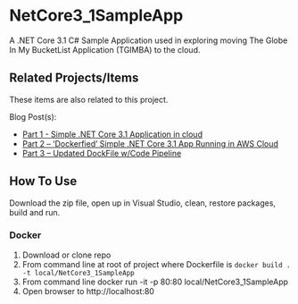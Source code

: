 # NetCore3_1SampleApp
A .NET Core 3.1 C# Sample Application used in exploring moving The Globe In My BucketList Application (TGIMBA) to the cloud.

## Related Projects/Items

These items are also related to this project. 

Blog Post(s):
<ul>
	<li><a href="https://erichelin.wordpress.com/2020/10/05/tgimba-going-aws-native-part-1-simple-net-core-3-1-app-running-in-aws-cloud/">Part 1 - Simple .NET Core 3.1 Application in cloud</a></li>
	<li><a href="https://erichelin.wordpress.com/2020/10/22/tgimba-going-aws-native-part-2-dockerfied-simple-net-core-3-1-app-running-in-aws-cloud/">Part 2 – ‘Dockerfied’ Simple .NET Core 3.1 App Running in AWS Cloud</a></li>
	<li><a href="https://erichelin.wordpress.com/2020/12/13/tgimba-going-aws-native-part-2-dockerfied-simple-net-core-3-1-app-running-in-aws-cloud-2/">Part 3 – Updated DockFile w/Code Pipeline</a></li>
</ul>

## How To Use
Download the zip file, open up in Visual Studio, clean, restore packages, build and run.

### Docker
1) Download or clone repo
2) From command line at root of project where Dockerfile is `docker build . -t local/NetCore3_1SampleApp`
3) From command line docker run -it -p 80:80 local/NetCore3_1SampleApp
4) Open browser to http://localhost:80
